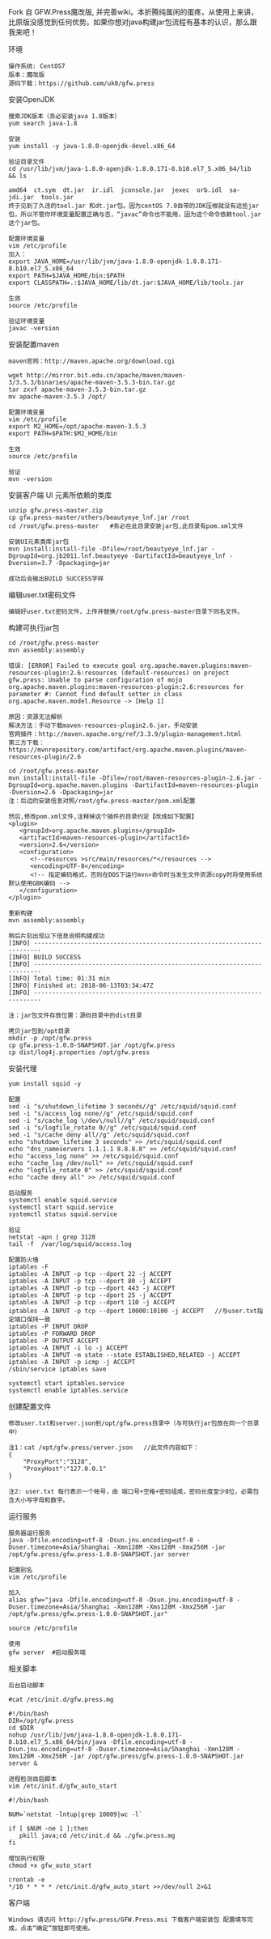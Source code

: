 Fork 自 GFW.Press魔改版, 并完善wiki。本折腾纯属闲的蛋疼，从使用上来讲，比原版没感觉到任何优势。如果你想对java构建jar包流程有基本的认识，那么跟我来吧！

环境

    操作系统: CentOS7
    版本：魔改版
    源码下载：https://github.com/uk0/gfw.press

安装OpenJDK

    搜索JDK版本（务必安装java 1.8版本）
    yum search java-1.8
    
    安装
    yum install -y java-1.8.0-openjdk-devel.x86_64

    验证目录文件
    cd /usr/lib/jvm/java-1.8.0-openjdk-1.8.0.171-8.b10.el7_5.x86_64/lib  && ls
    
    amd64  ct.sym  dt.jar  ir.idl  jconsole.jar  jexec  orb.idl  sa-jdi.jar  tools.jar
    终于见到了久违的tool.jar 和dt.jar包。因为centOS 7.0自带的JDK压根就没有这些jar包，所以不管你环境变量配置正确与否，“javac”命令也不能用，因为这个命令依赖tool.jar这个jar包。

    配置环境变量
    vim /etc/profile
    加入：
    export JAVA_HOME=/usr/lib/jvm/java-1.8.0-openjdk-1.8.0.171-8.b10.el7_5.x86_64
    export PATH=$JAVA_HOME/bin:$PATH
    export CLASSPATH=.:$JAVA_HOME/lib/dt.jar:$JAVA_HOME/lib/tools.jar
    
    生效
    source /etc/profile
    
    验证环境变量
    javac -version

安装配置maven

    maven官网：http://maven.apache.org/download.cgi
    
    wget http://mirror.bit.edu.cn/apache/maven/maven-3/3.5.3/binaries/apache-maven-3.5.3-bin.tar.gz
    tar zxvf apache-maven-3.5.3-bin.tar.gz
    mv apache-maven-3.5.3 /opt/

    配置环境变量
    vim /etc/profile
    export M2_HOME=/opt/apache-maven-3.5.3
    export PATH=$PATH:$M2_HOME/bin
    
    生效
    source /etc/profile
    
    验证
    mvn -version

安装客户端 UI 元素所依赖的类库

    unzip gfw.press-master.zip
    cp gfw.press-master/others/beautyeye_lnf.jar /root 
    cd /root/gfw.press-master   #务必在此目录安装jar包,此目录有pom.xml文件
    
    安装UI元素类库jar包
    mvn install:install-file -Dfile=/root/beautyeye_lnf.jar -DgroupId=org.jb2011.lnf.beautyeye -DartifactId=beautyeye_lnf -Dversion=3.7 -Dpackaging=jar
    
    成功后会输出BUILD SUCCESS字样

编辑user.txt密码文件

    编辑好user.txt密码文件，上传并替换/root/gfw.press-master目录下同名文件。

构建可执行jar包

    cd /root/gfw.press-master
    mvn assembly:assembly

    错误: [ERROR] Failed to execute goal org.apache.maven.plugins:maven-resources-plugin:2.6:resources (default-resources) on project gfw.press: Unable to parse configuration of mojo org.apache.maven.plugins:maven-resources-plugin:2.6:resources for parameter #: Cannot find default setter in class org.apache.maven.model.Resource -> [Help 1]
    
    原因：资源无法解析
    解决方法：手动下载maven-resources-plugin2.6.jar，手动安装
    官网插件：http://maven.apache.org/ref/3.3.9/plugin-management.html
    第三方下载：https://mvnrepository.com/artifact/org.apache.maven.plugins/maven-resources-plugin/2.6
    
    cd /root/gfw.press-master
    mvn install:install-file -Dfile=/root/maven-resources-plugin-2.6.jar -DgroupId=org.apache.maven.plugins -DartifactId=maven-resources-plugin -Dversion=2.6 -Dpackaging=jar
    注：后边的安装信息对照/root/gfw.press-master/pom.xml配置
    
    然后,修改pom.xml文件,注释掉这个插件的目录约定【改成如下配置】
    <plugin>
       <groupId>org.apache.maven.plugins</groupId>
       <artifactId>maven-resources-plugin</artifactId>
       <version>2.6</version>
       <configuration>
          <!--resources >src/main/resources/*</resources -->
          <encoding>UTF-8</encoding>
          <!-- 指定编码格式，否则在DOS下运行mvn>命令时当发生文件资源copy时将使用系统默认使用GBK编码 -->
       </configuration>
    </plugin>

    重新构建
    mvn assembly:assembly
    
    稍后片刻出现以下信息说明构建成功
    [INFO] ------------------------------------------------------------------------
    [INFO] BUILD SUCCESS
    [INFO] ------------------------------------------------------------------------
    [INFO] Total time: 01:31 min
    [INFO] Finished at: 2018-06-13T03:34:47Z
    [INFO] ------------------------------------------------------------------------
    
    注：jar包文件存放位置：源码目录中的dist目录
    
    拷贝jar包到/opt目录
    mkdir -p /opt/gfw.press
    cp gfw.press-1.0.0-SNAPSHOT.jar /opt/gfw.press
    cp dist/log4j.properties /opt/gfw.press    

安装代理

    yum install squid -y 

    配置
    sed -i "s/shutdown_lifetime 3 seconds//g" /etc/squid/squid.conf 
    sed -i "s/access_log none//g" /etc/squid/squid.conf 
    sed -i "s/cache_log \/dev\/null//g" /etc/squid/squid.conf 
    sed -i "s/logfile_rotate 0//g" /etc/squid/squid.conf 
    sed -i "s/cache deny all//g" /etc/squid/squid.conf 
    echo "shutdown_lifetime 3 seconds" >> /etc/squid/squid.conf 
    echo "dns_nameservers 1.1.1.1 8.8.8.8" >> /etc/squid/squid.conf 
    echo "access_log none" >> /etc/squid/squid.conf 
    echo "cache_log /dev/null" >> /etc/squid/squid.conf 
    echo "logfile_rotate 0" >> /etc/squid/squid.conf 
    echo "cache deny all" >> /etc/squid/squid.conf 

    启动服务
    systemctl enable squid.service
    systemctl start squid.service 
    systemctl status squid.service 
    
    验证
    netstat -apn | grep 3128  
    tail -f  /var/log/squid/access.log

    配置防火墙
    iptables -F 
    iptables -A INPUT -p tcp --dport 22 -j ACCEPT 
    iptables -A INPUT -p tcp --dport 80 -j ACCEPT 
    iptables -A INPUT -p tcp --dport 443 -j ACCEPT 
    iptables -A INPUT -p tcp --dport 25 -j ACCEPT 
    iptables -A INPUT -p tcp --dport 110 -j ACCEPT 
    iptables -A INPUT -p tcp --dport 10000:10100 -j ACCEPT   //与user.txt指定端口保持一致
    iptables -P INPUT DROP 
    iptables -P FORWARD DROP 
    iptables -P OUTPUT ACCEPT 
    iptables -A INPUT -i lo -j ACCEPT 
    iptables -A INPUT -m state --state ESTABLISHED,RELATED -j ACCEPT 
    iptables -A INPUT -p icmp -j ACCEPT 
    /sbin/service iptables save 
    
    systemctl start iptables.service 
    systemctl enable iptables.service 

创建配置文件

    修改user.txt和server.json到/opt/gfw.press目录中（与可执行jar包放在同一个目录中）
    
    注1：cat /opt/gfw.press/server.json   //此文件内容如下： 
    {
    	"ProxyPort":"3128",
    	"ProxyHost":"127.0.0.1"
    }
    
    注2: user.txt 每行表示一个帐号，由 端口号+空格+密码组成，密码长度至少8位，必需包含大小写字母和数字。

运行服务

    服务器运行服务
    java -Dfile.encoding=utf-8 -Dsun.jnu.encoding=utf-8 -Duser.timezone=Asia/Shanghai -Xmn128M -Xms128M -Xmx256M -jar /opt/gfw.press/gfw.press-1.0.0-SNAPSHOT.jar server

    配置别名
    vim /etc/profile
    
    加入
    alias gfw="java -Dfile.encoding=utf-8 -Dsun.jnu.encoding=utf-8 -Duser.timezone=Asia/Shanghai -Xmn128M -Xms128M -Xmx256M -jar /opt/gfw.press/gfw.press-1.0.0-SNAPSHOT.jar"
    
    source /etc/profile

    使用
    gfw server  #启动服务端

相关脚本

    后台启动脚本
    
    #cat /etc/init.d/gfw.press.mg 
    
    #!/bin/bash
    DIR=/opt/gfw.press
    cd $DIR
    nohup /usr/lib/jvm/java-1.8.0-openjdk-1.8.0.171-8.b10.el7_5.x86_64/bin/java -Dfile.encoding=utf-8 -Dsun.jnu.encoding=utf-8 -Duser.timezone=Asia/Shanghai -Xmn128M -Xms128M -Xmx256M -jar /opt/gfw.press/gfw.press-1.0.0-SNAPSHOT.jar server &

    进程检测自启脚本
    vim /etc/init.d/gfw_auto_start
    
    #!/bin/bash
    
    NUM=`netstat -lntup|grep 10009|wc -l`
    
    if [ $NUM -ne 1 ];then
       pkill java;cd /etc/init.d && ./gfw.press.mg
    fi
    
    增加执行权限
    chmod +x gfw_auto_start
    
    crontab -e
    */10 * * * * /etc/init.d/gfw_auto_start >>/dev/null 2>&1

客户端

    Windows 请访问 http://gfw.press/GFW.Press.msi 下载客户端安装包 配置填写完成，点击“确定”按钮即可使用。




